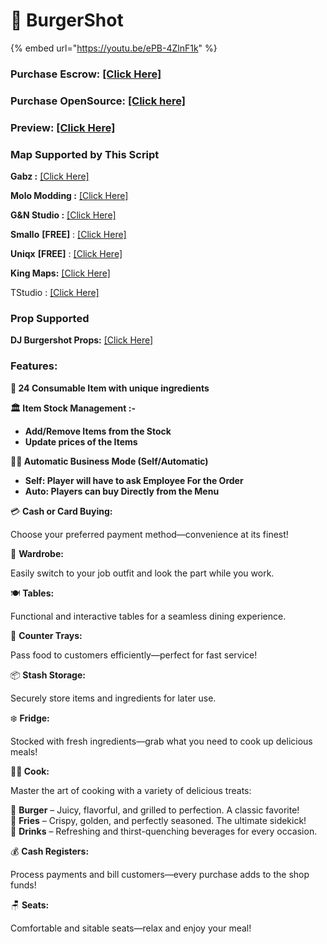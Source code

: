 # 🍔 BurgerShot



{% embed url="https://youtu.be/ePB-4ZlnF1k" %}

### Purchase Escrow: [\[Click Here\]](https://pulsescripts.com/product/burgershot)

### Purchase OpenSource: [\[Click here\]](https://pulsescripts.com/category/opensource)

### Preview: [\[Click Here\]](https://youtu.be/ePB-4ZlnF1k)

### Map Supported by This Script

**Gabz :** [\[Click Here\]](https://fivem.gabzv.com/)

**Molo Modding :** [\[Click Here\]](https://www.molo-modding.com/package/5375088)

**G\&N Studio :** [\[Click Here\]](https://fivem.gn.studio/)

**Smallo** **\[FREE]** : [\[Click Here\]](https://www.gta5-mods.com/maps/gtaiv-burgershot-interior-sp-and-fivem)

**Uniqx** **\[FREE]** : [\[Click Here\]](https://www.gta5-mods.com/maps/mlo-burgershot-2023-add-on-sp-fivem)

**King Maps:** [\[Click Here\]](https://kingmaps.net/products/6167902)

TStudio : [\[Click Here\]](https://turbosaif.tebex.io/package/5956096)

### Prop Supported

**DJ Burgershot Props:** [\[Click Here\]](https://djscollections.com/package/6098332)

### Features:

**🍞 24 Consumable Item with unique ingredients**

**🏛️ Item Stock Management :-**

* **Add/Remove Items from the Stock**
* **Update prices of the Items**

**👨‍💼 Automatic Business Mode (Self/Automatic)**

* **Self: Player will have to ask Employee For the Order**
* **Auto: Players can buy Directly from the Menu**

💳 **Cash or Card Buying:**&#x20;

Choose your preferred payment method—convenience at its finest!

👕 **Wardrobe:**&#x20;

Easily switch to your job outfit and look the part while you work.

🍽️ **Tables:**&#x20;

Functional and interactive tables for a seamless dining experience.

🛒 **Counter Trays:**&#x20;

Pass food to customers efficiently—perfect for fast service!

📦 **Stash Storage:**&#x20;

Securely store items and ingredients for later use.

❄️ **Fridge:**&#x20;

Stocked with fresh ingredients—grab what you need to cook up delicious meals!

**🧑‍🍳 Cook:**

Master the art of cooking with a variety of delicious treats:

🍔 **Burger** – Juicy, flavorful, and grilled to perfection. A classic favorite!\
🍟 **Fries** – Crispy, golden, and perfectly seasoned. The ultimate sidekick!\
🥤 **Drinks** – Refreshing and thirst-quenching beverages for every occasion.

💰 **Cash Registers:**&#x20;

Process payments and bill customers—every purchase adds to the shop funds!

🪑 **Seats:**&#x20;

Comfortable and sitable seats—relax and enjoy your meal!

